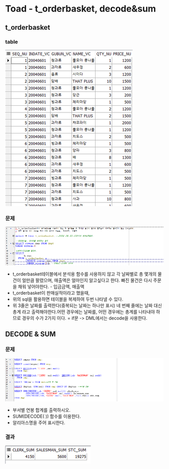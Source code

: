 # Toad - t\_orderbasket, decode&sum

## t\_orderbasket 

### table

![](../../../.gitbook/assets/3%20%2813%29.png)

### 문제

![](../../../.gitbook/assets/1%20%2817%29.png)

* t\_orderbasket테이블에서 분석용 함수를 사용하지 않고 각 날짜별로 총 몇개의 물건이 얼만큼 팔렸으며, 매출액은 얼마인지 알고싶다고 한다. 빠진 물건은 다시 주문을 채워 넣어야한다. - 입금금액, 매출액
* t\_orderbasket이 판매실적이라고 했을때,
* 위의 sql을 활용하면 테이블을 복제하여 두번 나타낼 수 있다.
* 위 3줄은 날짜를 출력한다\(중복되는 날짜는 하나만 표시\) 네 번째 줄에는 날짜 대신 총계 라고 출력해야한다.어떤 경우에는 날짜를, 어떤 경우에는 총계를 나타내야 하므로 경우의 수가 2가지 이다. = if문 -&gt; DML에서는 decode을 사용한다.

## DECODE & SUM

### 문제

![](../../../.gitbook/assets/2%20%2813%29.png)

* 부서별 연봉 합계를 출력하시오.
* SUM\(DECODE\( \)\) 함수를 이용한다.
* 알리아스명을 주어 표시한다.

### 결과

![](../../../.gitbook/assets/4%20%2812%29.png)

